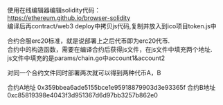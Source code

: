 使用在线编辑器编辑solidity代码：<br>
https://ethereum.github.io/browser-solidity <br>
编译后再contract/web3 deploy中拷贝js代码,复制并放入到ico项目token.js中<br>

合约合服erc20标准，就是说部署上之后代币即为erc20代币.<br>
合约中的构造函数，需要在编译合约后获得js文件，在js文件中填充两个地址.<br>
js文件中填充的是params/chain.go中account1&account2<br>

对同一个合约文件同时部署两次就可以得到两种代币A，B<br>

合约A地址
0x359bbea6ade5155bce1e95918879903d3e93365f
合约B地址
0xc85819398e4043f3d951367d6d97bb3257b862e0